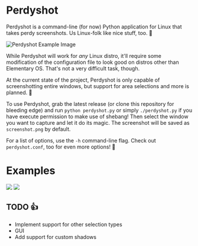 Perdyshot
=========

Perdyshot is a command-line (for now) Python application for Linux that takes perdy screenshots. Us Linux-folk like nice stuff, too. :penguin:

![Perdyshot Example Image](http://i.imgur.com/suygnfu.png)

While Perdyshot will work for *any* Linux distro, it'll require some modification of the configuration file to look good on distros other than Elementary OS. That's not a very difficult task, though.

At the current state of the project, Perdyshot is only capable of screenshotting entire windows, but support for area selections and more is planned. :whale:

To use Perdyshot, grab the latest release (or clone this repository for bleeding edge) and run `python perdyshot.py` or simply `./perdyshot.py` if you have execute permission to make use of shebang! Then select the window you want to capture and let it do its magic. The screenshot will be saved as `screenshot.png` by default.

For a list of options, use the `-h` command-line flag. Check out `perdyshot.conf`, too for even more options! :raised_hands:

# Examples
![](http://i.imgur.com/ORmXCdS.png)
![](http://i.imgur.com/FZzSqWh.png)

## TODO :thumbsup:
* Implement support for other selection types
* GUI
* Add support for custom shadows
